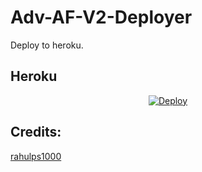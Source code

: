 # Adv-AF-V2-Deployer

Deploy to heroku.

<!-- ## Railway

[![Deploy on Railway](ttps://railway.app/button.svg)](https://railway.app/new/template?template=https://github.com/Ashifbava/Adv-AF-V2-Deployer)
<br> -->

## Heroku

<p align="center">
<a href="https://heroku.com/deploy">
  <img src="https://www.herokucdn.com/deploy/button.svg" alt="Deploy">
</a>
</p>

## Credits:

[rahulps1000](https://github.com/rahulps1000/HerokuBannedDeployer)

